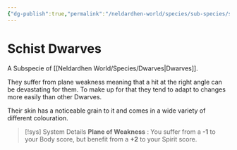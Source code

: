 ```yaml
---
{"dg-publish":true,"permalink":"/neldardhen-world/species/sub-species/schist-dwarves/"}
---
```


# Schist Dwarves
A Subspecie of [[Neldardhen World/Species/Dwarves\|Dwarves]].

They suffer from plane weakness meaning that a hit at the right angle can be devastating for them. To make up for that they tend to adapt to changes more easily than other Dwarves.

Their skin has a noticeable grain to it and comes in a wide variety of different colouration.

> [!sys] System Details
> **Plane of Weakness** : You suffer from a **-1** to your Body score, but benefit from a **+2** to your Spirit score.